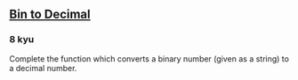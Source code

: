 <h2><a href=https://www.codewars.com/kata/57a5c31ce298a7e6b7000334/train/csharp target="_blank">Bin to Decimal</a></h2><h3>8 kyu</h3><p>Complete the function which converts a binary number (given as a string) to a decimal number.</p>
